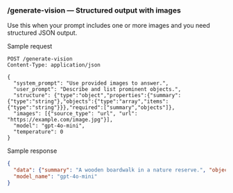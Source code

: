 ### /generate-vision — Structured output with images

Use this when your prompt includes one or more images and you need structured JSON output.

Sample request
```http
POST /generate-vision
Content-Type: application/json

{
  "system_prompt": "Use provided images to answer.",
  "user_prompt": "Describe and list prominent objects.",
  "structure": {"type":"object","properties":{"summary":{"type":"string"},"objects":{"type":"array","items":{"type":"string"}}},"required":["summary","objects"]},
  "images": [{"source_type": "url", "url": "https://example.com/image.jpg"}],
  "model": "gpt-4o-mini",
  "temperature": 0
}
```

Sample response
```json
{
  "data": {"summary": "A wooden boardwalk in a nature reserve.", "objects": ["boardwalk", "trees", "sky"]},
  "model_name": "gpt-4o-mini"
}
```


